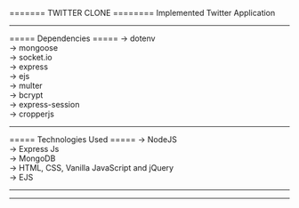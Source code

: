 ======= TWITTER CLONE ========
Implemented Twitter Application

<hr>

===== Dependencies =====
-> dotenv<br>
-> mongoose<br>
-> socket.io<br>
-> express<br>
-> ejs<br>
-> multer<br>
-> bcrypt<br>
-> express-session<br>
-> cropperjs<br>

<hr>

===== Technologies Used =====
-> NodeJS <br>
-> Express Js<br>
-> MongoDB<br>
-> HTML, CSS, Vanilla JavaScript and jQuery<br>
-> EJS<br>

<hr>

<hr>
